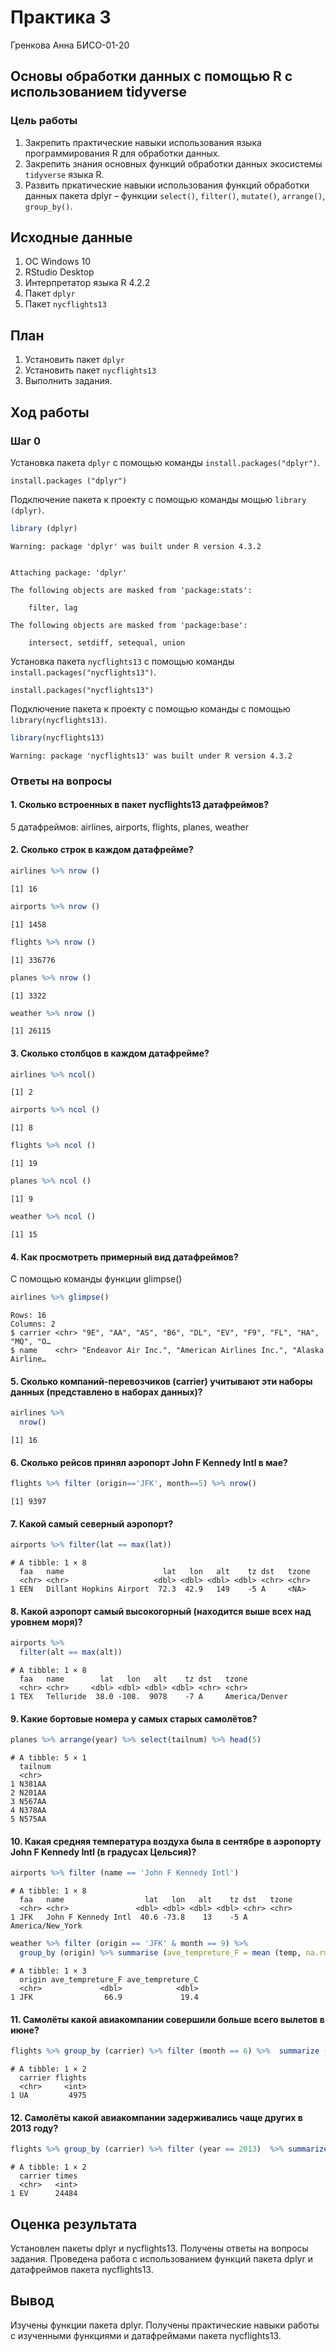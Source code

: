 Практика 3
================
Гренкова Анна БИСО-01-20

## Основы обработки данных с помощью R с использованием tidyverse

### Цель работы

1.  Закрепить практические навыки использования языка программирования R
    для обработки данных.
2.  Закрепить знания основных функций обработки данных экосистемы
    `tidyverse` языка R.
3.  Развить пркатические навыки использования функций обработки данных
    пакета dplyr – функции `select()`, `filter()`, `mutate()`,
    `arrange()`, `group_by()`.

## Исходные данные

1.  ОС Windows 10
2.  RStudio Desktop
3.  Интерпретатор языка R 4.2.2
4.  Пакет `dplyr`
5.  Пакет `nycflights13`

## План

1.  Установить пакет `dplyr`
2.  Установить пакет `nycflights13`
3.  Выполнить задания.

## Ход работы

### Шаг 0

Установка пакета `dplyr` с помощью команды `install.packages("dplyr")`.

    install.packages ("dplyr")

Подключение пакета к проекту с помощью команды мощью `library (dplyr)`.

``` r
library (dplyr)
```

    Warning: package 'dplyr' was built under R version 4.3.2


    Attaching package: 'dplyr'

    The following objects are masked from 'package:stats':

        filter, lag

    The following objects are masked from 'package:base':

        intersect, setdiff, setequal, union

Установка пакета `nycflights13` с помощью команды
`install.packages("nycflights13")`.

    install.packages("nycflights13")

Подключение пакета к проекту с помощью команды с помощью
`library(nycflights13)`.

``` r
library(nycflights13)
```

    Warning: package 'nycflights13' was built under R version 4.3.2

### Ответы на вопросы

#### 1. Сколько встроенных в пакет nycflights13 датафреймов?

5 датафреймов: airlines, airports, flights, planes, weather

#### 2. Сколько строк в каждом датафрейме?

``` r
airlines %>% nrow ()
```

    [1] 16

``` r
airports %>% nrow ()
```

    [1] 1458

``` r
flights %>% nrow ()
```

    [1] 336776

``` r
planes %>% nrow ()
```

    [1] 3322

``` r
weather %>% nrow ()
```

    [1] 26115

#### 3. Сколько столбцов в каждом датафрейме?

``` r
airlines %>% ncol()
```

    [1] 2

``` r
airports %>% ncol ()
```

    [1] 8

``` r
flights %>% ncol ()
```

    [1] 19

``` r
planes %>% ncol ()
```

    [1] 9

``` r
weather %>% ncol ()
```

    [1] 15

#### 4. Как просмотреть примерный вид датафреймов?

С помощью команды функции glimpse()

``` r
airlines %>% glimpse()
```

    Rows: 16
    Columns: 2
    $ carrier <chr> "9E", "AA", "AS", "B6", "DL", "EV", "F9", "FL", "HA", "MQ", "O…
    $ name    <chr> "Endeavor Air Inc.", "American Airlines Inc.", "Alaska Airline…

#### 5. Сколько компаний-перевозчиков (carrier) учитывают эти наборы данных (представлено в наборах данных)?

``` r
airlines %>%
  nrow()
```

    [1] 16

#### 6. Сколько рейсов принял аэропорт John F Kennedy Intl в мае?

``` r
flights %>% filter (origin=='JFK', month==5) %>% nrow()
```

    [1] 9397

#### 7. Какой самый северный аэропорт?

``` r
airports %>% filter(lat == max(lat))
```

    # A tibble: 1 × 8
      faa   name                      lat   lon   alt    tz dst   tzone
      <chr> <chr>                   <dbl> <dbl> <dbl> <dbl> <chr> <chr>
    1 EEN   Dillant Hopkins Airport  72.3  42.9   149    -5 A     <NA> 

#### 8. Какой аэропорт самый высокогорный (находится выше всех над уровнем моря)?

``` r
airports %>% 
  filter(alt == max(alt))
```

    # A tibble: 1 × 8
      faa   name        lat   lon   alt    tz dst   tzone         
      <chr> <chr>     <dbl> <dbl> <dbl> <dbl> <chr> <chr>         
    1 TEX   Telluride  38.0 -108.  9078    -7 A     America/Denver

#### 9. Какие бортовые номера у самых старых самолётов?

``` r
planes %>% arrange(year) %>% select(tailnum) %>% head(5)
```

    # A tibble: 5 × 1
      tailnum
      <chr>  
    1 N381AA 
    2 N201AA 
    3 N567AA 
    4 N378AA 
    5 N575AA 

#### 10. Какая средняя температура воздуха была в сентябре в аэропорту John F Kennedy Intl (в градусах Цельсия)?

``` r
airports %>% filter (name == 'John F Kennedy Intl') 
```

    # A tibble: 1 × 8
      faa   name                  lat   lon   alt    tz dst   tzone           
      <chr> <chr>               <dbl> <dbl> <dbl> <dbl> <chr> <chr>           
    1 JFK   John F Kennedy Intl  40.6 -73.8    13    -5 A     America/New_York

``` r
weather %>% filter (origin == 'JFK' & month == 9) %>% 
  group_by (origin) %>% summarise (ave_tempreture_F = mean (temp, na.rm = TRUE)) %>% mutate(ave_tempreture_C = 5 / 9 * (ave_tempreture_F - 32))
```

    # A tibble: 1 × 3
      origin ave_tempreture_F ave_tempreture_C
      <chr>             <dbl>            <dbl>
    1 JFK                66.9             19.4

#### 11. Самолёты какой авиакомпании совершили больше всего вылетов в июне?

``` r
flights %>% group_by (carrier) %>% filter (month == 6) %>%  summarize (flights = n()) %>% arrange (desc (flights)) %>% head (1)
```

    # A tibble: 1 × 2
      carrier flights
      <chr>     <int>
    1 UA         4975

#### 12. Самолёты какой авиакомпании задерживались чаще других в 2013 году?

``` r
flights %>% group_by (carrier) %>% filter (year == 2013)  %>% summarize (times = sum (arr_delay > 0, na.rm = TRUE)) %>% arrange (desc (times)) %>% head (1)
```

    # A tibble: 1 × 2
      carrier times
      <chr>   <int>
    1 EV      24484

## Оценка результата

Установлен пакеты dplyr и nycflights13. Получены ответы на вопросы
задания. Проведена работа с использованием функций пакета dplyr и
датафреймов пакета nycflights13.

## Вывод

Изучены функции пакета dplyr. Получены практические навыки работы с
изученными функциями и датафреймами пакета nycflights13.
